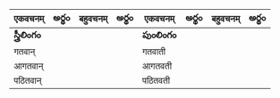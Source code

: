 


| एकवचनम् | అర్థం | बहुवचनम् | అర్థం | एकवचनम् | అర్థం | बहुवचनम् | అర్థం |
|----------|--------|--------|-------|-------|--------|-------|-------|
|**స్త్రీలింగం**||||**పుంలింగం**||||
| गतवान् | | | | गतवाती | | | |
| आगतवान् | | | | आगतवती | | | |
| पठितवान् | | | | पठितवती | | | |

